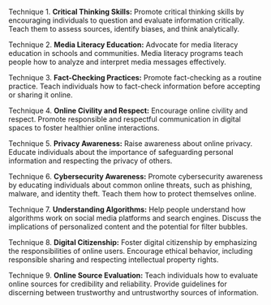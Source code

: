 Technique 1. **Critical Thinking Skills:**
Promote critical thinking skills by encouraging individuals to question and evaluate information critically. Teach them to assess sources, identify biases, and think analytically.

Technique 2. **Media Literacy Education:**
Advocate for media literacy education in schools and communities. Media literacy programs teach people how to analyze and interpret media messages effectively.

Technique 3. **Fact-Checking Practices:**
Promote fact-checking as a routine practice. Teach individuals how to fact-check information before accepting or sharing it online.

Technique 4. **Online Civility and Respect:**
Encourage online civility and respect. Promote responsible and respectful communication in digital spaces to foster healthier online interactions.

Technique 5. **Privacy Awareness:**
Raise awareness about online privacy. Educate individuals about the importance of safeguarding personal information and respecting the privacy of others.

Technique 6. **Cybersecurity Awareness:**
Promote cybersecurity awareness by educating individuals about common online threats, such as phishing, malware, and identity theft. Teach them how to protect themselves online.

Technique 7. **Understanding Algorithms:**
Help people understand how algorithms work on social media platforms and search engines. Discuss the implications of personalized content and the potential for filter bubbles.

Technique 8. **Digital Citizenship:**
Foster digital citizenship by emphasizing the responsibilities of online users. Encourage ethical behavior, including responsible sharing and respecting intellectual property rights.

Technique 9. **Online Source Evaluation:**
Teach individuals how to evaluate online sources for credibility and reliability. Provide guidelines for discerning between trustworthy and untrustworthy sources of information.
